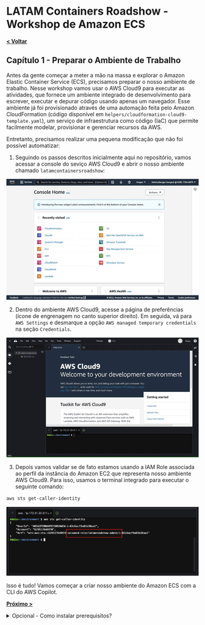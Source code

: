 # LATAM Containers Roadshow - Workshop de Amazon ECS

[**< Voltar**](./README_ptBR.md)

## Capítulo 1 - Preparar o Ambiente de Trabalho

Antes da gente começar a meter a mão na massa e explorar o Amazon Elastic Container Service (ECS), precisamos preparar o nosso ambiente de trabalho. Nesse workshop vamos usar o AWS Cloud9 para executar as atividades, que fornece um ambiente integrado de desenvolvimento para escrever, executar e depurar código usando apenas um navegador. Esse ambiente já foi provisionado através de uma automação feita pelo Amazon CloudFormation (código disponível em `helpers/cloudformation-cloud9-template.yaml`), um serviço de infraestrutura como código (IaC) que permite facilmente modelar, provisionar e gerenciar recursos da AWS.

Entretanto, precisamos realizar uma pequena modificação que não foi possível automatizar:

1. Seguindo os passos descritos inicialmente aqui no repositório, vamos acessar a console do seviço AWS Cloud9 e abrir o nosso ambiente chamado `latamcontainersroadshow`:

![Imagem animada onde usamos a barra de busca para acessar diretamente a console do serviço AWS Cloud9](../static/1.1-access_c9_env.gif "1.1 - Acessando o ambiente do AWS Cloud9")

2. Dentro do ambiente AWS Cloud9, acesse a página de preferências (ícone de engrenagem no canto superior direito). Em seguida, vá para `AWS Settings` e desmarque a opção `AWS managed temporary credentials`  na seção `Credentials`.

![Imagem animada mostrando como desabilitar credenciais temporárias no ambiente AWS Cloud9](../static/1.2-disable_temp_creds.gif "1.2 - Desativar credencial temporária do AWS Cloud9")

3. Depois vamos validar se de fato estamos usando a IAM Role associada ao perfil da instância do Amazon EC2 que representa nosso ambiente AWS Cloud9. Para isso, usamos o terminal integrado para executar o seguinte comando:

```bash
aws sts get-caller-identity
```
![Captura de tela mostrando a identidade do AWS IAM disponível para a AWS CLI](../static/1.3-validate_identitity.png "1.3 - Verificar a identidade do AWS IAM usada pela CLI")

Isso é tudo! Vamos começar a criar nosso ambiente do Amazon ECS com a CLI do AWS Copilot.

[**Próximo >**](./2-Build.md)

<details>
<summary style="font-size:14px">Opcional - Como instalar prerequisitos?</summary>
<br/>

Se você estiver disposto a executar as etapas em sua própria máquina, precisará executar todas as próximas etapas para garantir que tenhamos todas as ferramentas necessárias para os exercícios.

1. Primeiro, vamos nos certificar de que estamos executando os pacotes de sistema mais recentes e temos as dependências mínimas instaladas. Se você estiver executando uma distribuição Linux baseada em RHEL/AL2, precisará executar:

```bash
sudo yum update -y
sudo yum install -y vim git jq bash-completion moreutils gettext yum-utils
```

2. Além disso, precisamos garantir que a versão 2 mais recente da AWS Command Line Interface (CLI) esteja disponível:

```bash
cd ~/environment
curl "https://awscli.amazonaws.com/awscli-exe-linux-x86_64.zip" -o "awscliv2.zip"
unzip awscliv2.zip
sudo ./aws/install --update
rm -rf aws awscliv2.zip
aws --version
```

3. Depois de instalado, você precisa configurar corretamente sua AWS CLI com as credenciais adequadas para a conta da AWS de destino. Essa credencial vai estar atrelada à um IAM User já previamente criado, e que tenha uma IAM Policy adequada (acompanhar [aws/copilot-cli#1345](https://github.com/aws/copilot-cli/issues/1345)).

```bash
aws configure
```

4. Em seguida, vamos instalar a versão mais recente da CLI do AWS Copilot e habilitar o preenchimento automático do bash:

```bash
cd ~/environment
curl -Lo copilot https://github.com/aws/copilot-cli/releases/latest/download/copilot-linux
chmod +x copilot
sudo mv copilot /usr/local/bin/copilot
sudo sh -c '/usr/local/bin/copilot completion bash > /etc/bash_completion.d/copilot'
copilot --version
```
</details>